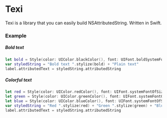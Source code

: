 # Texi

Texi is a library that you can easily build NSAttributedString. Written in Swift.

### Example

##### Bold text

``` swift
let bold = Style(color: UIColor.blackColor(), font: UIFont.boldSystemFontOfSize(17))
var styledString = "Bold text ".stylize(bold) + "Plain text"
label.attributedText = styledString.attributedString
```

##### Colorful text

``` swift
let red = Style(color: UIColor.redColor(), font: UIFont.systemFontOfSize(17))
let green = Style(color: UIColor.greenColor(), font: UIFont.systemFontOfSize(17))
let blue = Style(color: UIColor.blueColor(), font: UIFont.systemFontOfSize(17))
var styledString = "Red ".stylize(red) + "Green ".stylize(green) + "Blue ".stylize(blue)
label.attributedText = styledString.attributedString
```
